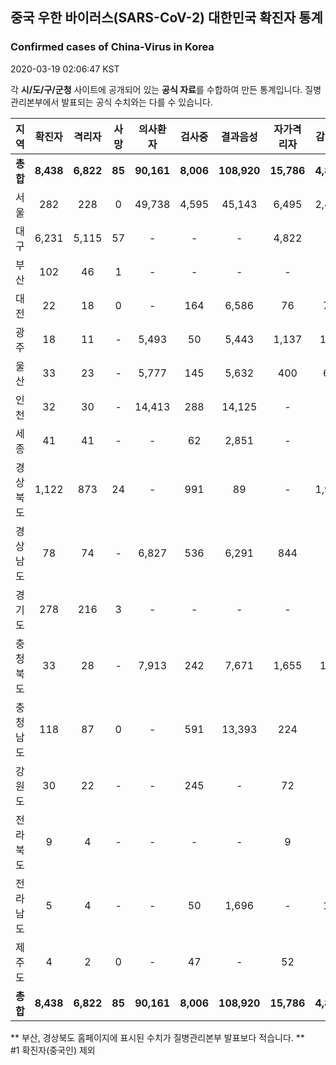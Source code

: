 
## 중국 우한 바이러스(SARS-CoV-2) 대한민국 확진자 통계
### Confirmed cases of China-Virus in Korea
2020-03-19 02:06:47 KST

각 **시/도/구/군청** 사이트에 공개되어 있는 **공식 자료**를 수합하여 만든 통계입니다.
질병관리본부에서 발표되는 공식 수치와는 다를 수 있습니다.


|  지역  | 확진자 |  격리자  |  사망  |  의사환자  |  검사중  |  결과음성  |  자가격리자  |  감시중  |  감시해제  |  퇴원  |
|:------:|:------:|:--------:|:--------:|:----------:|:--------:|:----------------:|:------------:|:--------:|:----------:|:--:|
|**총합**|**8,438**|**6,822**|**85**|**90,161**|**8,006**|**108,920**|**15,786**|**4,843**|**15,246**|**1,531**|
|서울|282|228|0|49,738|4,595|45,143|6,495|2,469|4,026|54|
|대구|6,231|5,115|57|-|-|-|4,822|-|-|1,059|
|부산|102|46|1|-|-|-|-|-|-|55|
|대전|22|18|0|-|164|6,586|76|76|412|4|
|광주|18|11|-|5,493|50|5,443|1,137|102|1,035|7|
|울산|33|23|-|5,777|145|5,632|400|62|338|10|
|인천|32|30|-|14,413|288|14,125|-|-|-|2|
|세종|41|41|-|-|62|2,851|-|-|-|-|
|경상북도|1,122|873|24|-|991|89|-|1,967|7,730|225|
|경상남도|78|74|-|6,827|536|6,291|844|-|-|4|
|경기도|278|216|3|-|-|-|-|-|-|59|
|충청북도|33|28|-|7,913|242|7,671|1,655|156|1,499|5|
|충청남도|118|87|0|-|591|13,393|224|-|-|31|
|강원도|30|22|-|-|245|-|72|-|-|8|
|전라북도|9|4|-|-|-|-|9|-|-|5|
|전라남도|5|4|-|-|50|1,696|-|11|206|1|
|제주도|4|2|0|-|47|-|52|-|-|2|
|**총합**|**8,438**|**6,822**|**85**|**90,161**|**8,006**|**108,920**|**15,786**|**4,843**|**15,246**|**1,531**|


** 부산, 경상북도 홈페이지에 표시된 수치가 질병관리본부 발표보다 적습니다. **<br>
#1 확진자(중국인) 제외
    